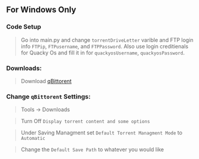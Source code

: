 ## For Windows Only

### Code Setup
> Go into main.py and change `torrentDriveLetter` varible and FTP login info `FTPip`,  `FTPusername`, and `FTPPassword`. Also use login creditienals for Quacky Os and fill it in for `quackyosUsername`, `quackyosPassword`.

### Downloads:

> Download [qBittorent](https://www.qbittorrent.org/download.php)

### Change `qBittorent` Settings:

> Tools -> Downloads

> Turn Off `Display torrent content and some options`

> Under Saving Managment set `Default Torrent Managment Mode` to `Automatic`

> Change the `Default Save Path` to whatever you would like